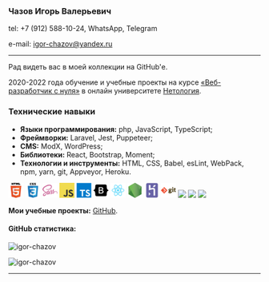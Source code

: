 ### Чазов Игорь Валерьевич 

tel: +7 (912) 588-10-24, WhatsApp, Telegram

e-mail: igor-chazov@yandex.ru

---

Рад видеть вас в моей коллекции на GitHub'е.

2020-2022 года обучение и учебные проекты на курсе [«Веб-разработчик с нуля»](https://netology.ru/programs/web-developer) в онлайн университете [Нетология](https://netology.ru).

### Технические навыки

* **Языки программирования:** php, JavaScript, TypeScript;
* **Фреймворки:** Laravel, Jest, Puppeteer;
* **CMS:** ModX, WordPress;
* **Библиотеки:** React, Bootstrap, Moment;
* **Технологии и инструменты:** HTML, CSS, Babel, esLint, WebPack, npm, yarn, git, Appveyor, Heroku.

<code><img height="30" src="https://raw.githubusercontent.com/github/explore/80688e429a7d4ef2fca1e82350fe8e3517d3494d/topics/html/html.png"></code>
<code><img height="30" src="https://raw.githubusercontent.com/devicons/devicon/master/icons/css3/css3-original-wordmark.svg"></code>
<code><img height="30" src="https://raw.githubusercontent.com/github/explore/80688e429a7d4ef2fca1e82350fe8e3517d3494d/topics/sass/sass.png"></code>
<code><img height="30" src="https://raw.githubusercontent.com/github/explore/80688e429a7d4ef2fca1e82350fe8e3517d3494d/topics/javascript/javascript.png"></code>
<code><img height="30" src="https://raw.githubusercontent.com/devicons/devicon/master/icons/typescript/typescript-original.svg"></code>
<code><img height="30" src="https://raw.githubusercontent.com/devicons/devicon/master/icons/bootstrap/bootstrap-plain.svg"></code>
<code><img height="30" src="https://raw.githubusercontent.com/github/explore/80688e429a7d4ef2fca1e82350fe8e3517d3494d/topics/react/react.png"></code>
<code><img height="30" src="https://raw.githubusercontent.com/github/explore/80688e429a7d4ef2fca1e82350fe8e3517d3494d/topics/nodejs/nodejs.png"></code>
<code><img height="30" src="https://raw.githubusercontent.com/devicons/devicon/master/icons/heroku/heroku-plain.svg"></code>
<code><img height="30" src="https://raw.githubusercontent.com/github/explore/80688e429a7d4ef2fca1e82350fe8e3517d3494d/topics/git/git.png"></code>
<code><img height="30" src="https://raw.githubusercontent.com/webpack/media/master/logo/icon.png"></code>
<code><img height="30" src="https://camo.githubusercontent.com/0b85785958a9c023bd3869f5321e318a63faafe9943e1503f782b9d5b2e1b516/68747470733a2f2f63646e2e69636f6e73636f75742e636f6d2f69636f6e2f667265652f706e672d3235362f6e706d2d332d313137353133322e706e67"></code>
<code><img height="30" src="https://raw.githubusercontent.com/hussainweb/hussainweb/main/icons/vscode.png"></code>

**Мои учебные проекты:** [GitHub](https://github.com/igor-chazov/portfolio).


#### GitHub статистика:

<p align="left"> <img src="https://github-readme-stats.vercel.app/api?username=igor-chazov&show_icons=true&theme=dark" alt="igor-chazov"/>
<p align="left"> <img src="https://github-readme-stats.vercel.app/api/top-langs/?username=igor-chazov&layout=compact&theme=dark" alt="igor-chazov"/>

---
